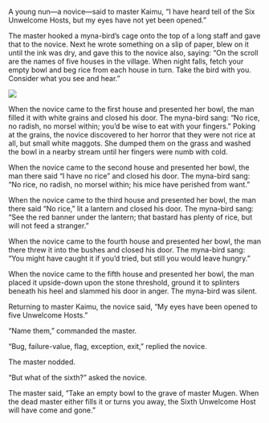 A young nun—a novice—said to master Kaimu, “I have heard tell of the Six Unwelcome Hosts, but my eyes have not yet been opened.”

The master hooked a myna-bird’s cage onto the top of a long staff and gave that to the novice.  Next he wrote something on a slip of paper, blew on it until the ink was dry, and gave this to the novice also, saying: “On the scroll are the names of five houses in the village.  When night falls, fetch your empty bowl and beg rice from each house in turn. Take the bird with you.  Consider what you see and hear.”

![](/pages/case-71/exception.jpg)

When the novice came to the first house and presented her bowl, the man filled it with white grains and closed his door.  The myna-bird sang: “No rice, no radish, no morsel within; you’d be wise to eat with your fingers.” Poking at the grains, the novice discovered to her horror that they were not rice at all, but small white maggots.  She dumped them on the grass and washed the bowl in a nearby stream until her fingers were numb with cold.

When the novice came to the second house and presented her bowl, the man there said “I have no rice” and closed his door.  The myna-bird sang: “No rice, no radish, no morsel within; his mice have perished from want.”

When the novice came to the third house and presented her bowl, the man there said “No rice,” lit a lantern and closed his door.  The myna-bird sang: “See the red banner under the lantern; that bastard has plenty of rice, but will not feed a stranger.”

When the novice came to the fourth house and presented her bowl, the man there threw it into the bushes and closed his door.  The myna-bird sang: “You might have caught it if you’d tried, but still you would leave hungry.”

When the novice came to the fifth house and presented her bowl, the man placed it upside-down upon the stone threshold, ground it to splinters beneath his heel and slammed his door in anger.  The myna-bird was silent.

Returning to master Kaimu, the novice said, “My eyes have been opened to five Unwelcome Hosts.”

“Name them,” commanded the master.

“Bug, failure-value, flag, exception, exit,” replied the novice.

The master nodded.

“But what of the sixth?” asked the novice.

The master said, “Take an empty bowl to the grave of master Mugen.  When the dead master either fills it or turns you away, the Sixth Unwelcome Host will have come and gone.” 
